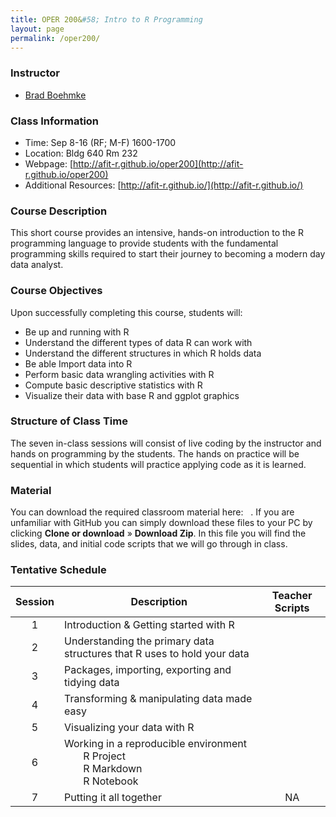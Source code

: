 ```yaml
---
title: OPER 200&#58; Intro to R Programming
layout: page
permalink: /oper200/
---
```


### Instructor

  * [Brad Boehmke](http://bradleyboehmke.github.io/)


### Class Information

* Time: Sep 8-16 (RF; M-F) 1600-1700
* Location: Bldg 640 Rm 232
* Webpage: [http://afit-r.github.io/oper200](http://afit-r.github.io/oper200)
* Additional Resources: [http://afit-r.github.io/](http://afit-r.github.io/)

### Course Description 

This short course provides an intensive, hands-on introduction to the R programming language to provide students with the fundamental programming skills required to start their journey to becoming a modern day data analyst.

### Course Objectives
Upon successfully completing this course, students will:

- Be up and running with R
- Understand the different types of data R can work with
- Understand the different structures in which R holds data
- Be able Import data into R
- Perform basic data wrangling activities with R
- Compute basic descriptive statistics with R
- Visualize their data with base R and ggplot graphics


### Structure of Class Time 

The seven in-class sessions will consist of live coding by the instructor and hands on programming by the students. The hands on practice will be sequential in which students will practice applying code as it is learned. 


### Material
You can download the required classroom material here: &nbsp; <a href="https://github.com/bradleyboehmke/OPER-200" style="color:black;"><i class="fa fa-folder-open" style="font-size:1em"></i></a>.  If you are unfamiliar with GitHub you can simply download these files to your PC by clicking **Clone or download** &#187; **Download Zip**. In this file you will find the slides, data, and initial code scripts that we will go through in class.


### Tentative Schedule


| Session  | Description  | Teacher Scripts |
|:---:|---|:---:|
| 1 | Introduction & Getting started with R  | <a href="01-intro-teacher.R" style="color:black;"><i class="fa fa-file-code-o" aria-hidden="true"></i></a> |
| 2 | Understanding the primary data structures that R uses to hold your data  | <a href="02-data-structure-teacher.R" style="color:black;"><i class="fa fa-file-code-o" aria-hidden="true"></i></a> |
| 3 | Packages, importing, exporting and tidying data | <a href="03-get-data-teacher.R" style="color:black;"><i class="fa fa-file-code-o" aria-hidden="true"></i></a> |
| 4 | Transforming & manipulating data made easy | <a href="04-dplyr-teacher.R" style="color:black;"><i class="fa fa-file-code-o" aria-hidden="true"></i></a> |
| 5 | Visualizing your data with R | <a href="05-ggplot-teacher.R" style="color:black;"><i class="fa fa-file-code-o" aria-hidden="true"></i></a> |
| 6 | Working in a reproducible environment <br> &nbsp;&nbsp;&nbsp;&nbsp;&nbsp;&nbsp; R Project <br> &nbsp;&nbsp;&nbsp;&nbsp;&nbsp;&nbsp; R Markdown <br> &nbsp;&nbsp;&nbsp;&nbsp;&nbsp;&nbsp; R Notebook | <br> <a href="https://afit-r.github.io/r_projects" style="color:black;"><i class="fa fa-link" aria-hidden="true"></i></a> <br> <a href="https://afit-r.github.io/r_markdown" style="color:black;"><i class="fa fa-link" aria-hidden="true"></i></a> <br> <a href="https://afit-r.github.io/r_notebook" style="color:black;"><i class="fa fa-link" aria-hidden="true"></i></a> | 
| 7 | Putting it all together | NA |








